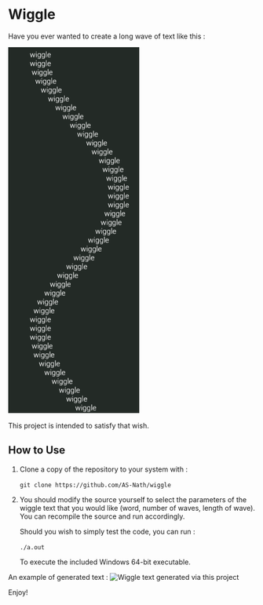 # Wiggle

Have you ever wanted to create a long wave of text like this : 

![An image of text printed in a wave pattern.](images/default.png)

This project is intended to satisfy that wish. 

## How to Use 
1. Clone a copy of the repository to your system with :

   ```git clone https://github.com/AS-Nath/wiggle```

2. You should modify the source yourself to select the parameters of the wiggle text that you would like (word, number of waves, length of wave). You can recompile the source and run accordingly.

   Should you wish to simply test the code, you can run : 

   ```./a.out```

   To execute the included Windows 64-bit executable.

An example of generated text : 
![Wiggle text generated via this project](images/custom.png)

Enjoy!